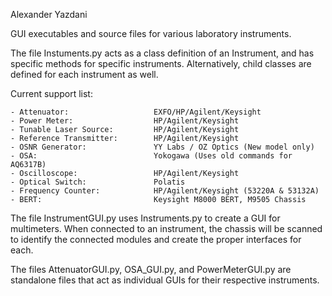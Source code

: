 Alexander Yazdani

GUI executables and source files for various laboratory instruments.

The file Instuments.py acts as a class definition of an Instrument, and has specific methods for specific instruments.  Alternatively, child classes are defined for each instrument as well.

Current support list:

    - Attenuator:                   EXFO/HP/Agilent/Keysight
    - Power Meter:                  HP/Agilent/Keysight
    - Tunable Laser Source:         HP/Agilent/Keysight
    - Reference Transmitter:        HP/Agilent/Keysight
    - OSNR Generator:               YY Labs / OZ Optics (New model only)
    - OSA:                          Yokogawa (Uses old commands for AQ6317B)
    - Oscilloscope:                 HP/Agilent/Keysight
    - Optical Switch:               Polatis
    - Frequency Counter:            HP/Agilent/Keysight (53220A & 53132A)
    - BERT:                         Keysight M8000 BERT, M9505 Chassis

The file InstrumentGUI.py uses Instruments.py to create a GUI for multimeters.  When connected to an instrument, the chassis will be scanned to identify the connected modules and create the proper interfaces for each.

The files AttenuatorGUI.py, OSA_GUI.py, and PowerMeterGUI.py are standalone files that act as individual GUIs for their respective instruments.  
